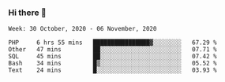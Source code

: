 ### Hi there 👋

<!--START_SECTION:waka-->
```text
Week: 30 October, 2020 - 06 November, 2020

PHP     6 hrs 55 mins   ████████████████▓░░░░░░░░   67.29 % 
Other   47 mins         ██░░░░░░░░░░░░░░░░░░░░░░░   07.71 % 
SQL     45 mins         ██░░░░░░░░░░░░░░░░░░░░░░░   07.42 % 
Bash    34 mins         █▒░░░░░░░░░░░░░░░░░░░░░░░   05.52 % 
Text    24 mins         █░░░░░░░░░░░░░░░░░░░░░░░░   03.93 % 
```
<!--END_SECTION:waka-->

<!--
**ccaglayan/ccaglayan** is a ✨ _special_ ✨ repository because its `README.md` (this file) appears on your GitHub profile.

Here are some ideas to get you started:

- 🔭 I’m currently working on ...
- 🌱 I’m currently learning ...
- 👯 I’m looking to collaborate on ...
- 🤔 I’m looking for help with ...
- 💬 Ask me about ...
- 📫 How to reach me: ...
- 😄 Pronouns: ...
- ⚡ Fun fact: ...
-->
